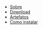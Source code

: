 * [Sobre](/ "Documentação do Trellu")
* [Download](/br/download.md)
* [Artefatos](/br/artifacts.md)
* [Como instalar](/br/installation.md)